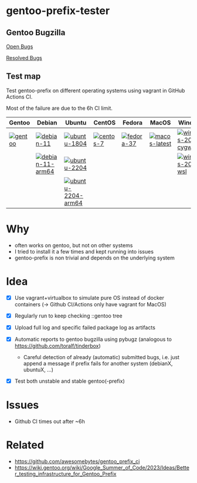# gentoo-prefix-tester

## Gentoo Bugzilla

[Open Bugs](https://bugs.gentoo.org/buglist.cgi?component=Prefix%20Support&email1=alexander%40neuwirth-informatik.de&emailreporter1=1&emailtype1=substring&f1=reporter&list_id=6844761&o1=equals&query_format=advanced&resolution=---&short_desc=bootstrap-prefix.sh%20fails&short_desc_type=allwordssubstr&v1=%25user%25)

[Resolved Bugs](https://bugs.gentoo.org/buglist.cgi?bug_status=RESOLVED&component=Prefix%20Support&email1=alexander%40neuwirth-informatik.de&emailcc1=1&emailtype1=substring&f1=reporter&list_id=6844770&o1=equals&query_format=advanced&v1=%25user%25)

## Test map

Test gentoo-prefix on different operating systems using vagrant in GitHub Actions CI.

Most of the failure are due to the 6h CI limit.



|  Gentoo | Debian  | Ubuntu  | CentOS  | Fedora  | MacOS | Windows |
|---|---|---|---|---|---|---|
| [![gentoo](https://github.com/APN-Pucky/gentoo-prefix-tester/actions/workflows/gentoo.yml/badge.svg)](https://github.com/APN-Pucky/gentoo-prefix-tester/actions/workflows/gentoo.yml)  |  [![debian-11](https://github.com/APN-Pucky/gentoo-prefix-tester/actions/workflows/debian-11.yml/badge.svg)](https://github.com/APN-Pucky/gentoo-prefix-tester/actions/workflows/debian-11.yml) |  [![ubuntu-1804](https://github.com/APN-Pucky/gentoo-prefix-tester/actions/workflows/ubuntu-1804.yml/badge.svg)](https://github.com/APN-Pucky/gentoo-prefix-tester/actions/workflows/ubuntu-1804.yml) |  [![centos-7](https://github.com/APN-Pucky/gentoo-prefix-tester/actions/workflows/centos-7.yml/badge.svg)](https://github.com/APN-Pucky/gentoo-prefix-tester/actions/workflows/centos-7.yml) | [![fedora-37](https://github.com/APN-Pucky/gentoo-prefix-tester/actions/workflows/fedora-37.yml/badge.svg)](https://github.com/APN-Pucky/gentoo-prefix-tester/actions/workflows/fedora-37.yml) | [![macos-latest](https://github.com/APN-Pucky/gentoo-prefix-tester/actions/workflows/macos-latest.yml/badge.svg)](https://github.com/APN-Pucky/gentoo-prefix-tester/actions/workflows/macos-latest.yml) | [![windows-2022-cygwin](https://github.com/APN-Pucky/gentoo-prefix-tester/actions/workflows/windows-2022-cygwin.yml/badge.svg)](https://github.com/APN-Pucky/gentoo-prefix-tester/actions/workflows/windows-2022-cygwin.yml)
|   |  [![debian-11-arm64](https://github.com/APN-Pucky/gentoo-prefix-tester/actions/workflows/debian-11-arm64.yml/badge.svg)](https://github.com/APN-Pucky/gentoo-prefix-tester/actions/workflows/debian-11-arm64.yml) | [![ubuntu-2204](https://github.com/APN-Pucky/gentoo-prefix-tester/actions/workflows/ubuntu-2204.yml/badge.svg)](https://github.com/APN-Pucky/gentoo-prefix-tester/actions/workflows/ubuntu-2204.yml)  |   |   |  |  [![windows-2022-wsl](https://github.com/APN-Pucky/gentoo-prefix-tester/actions/workflows/windows-2022-wsl.yml/badge.svg)](https://github.com/APN-Pucky/gentoo-prefix-tester/actions/workflows/windows-2022-wsl.yml)
|   |   | [![ubuntu-2204-arm64](https://github.com/APN-Pucky/gentoo-prefix-tester/actions/workflows/ubuntu-2204-arm64.yml/badge.svg)](https://github.com/APN-Pucky/gentoo-prefix-tester/actions/workflows/ubuntu-2204-arm64.yml)  |   |   |



# Why

- often works on gentoo, but not on other systems
- I tried to install it a few times and kept running into issues
- gentoo-prefix is non trivial and depends on the underlying system

# Idea

- [x] Use vagrant+virtualbox to simulate pure OS instead of docker containers (-> Github CI/Actions only have vagrant for MacOS)
- [x] Regularly run to keep checking ::gentoo tree
- [x] Upload full log and specific failed package log as artifacts
- [x] Automatic reports to gentoo bugzilla using pybugz (analogous to https://github.com/toralf/tinderbox)  
  - Careful detection of already (automatic) submitted bugs, i.e. just append a message if prefix fails for another system (debianX, ubuntuX, ...)
- [x] Test both unstable and stable gentoo(-prefix)


# Issues

* Github CI times out after ~6h

# Related

* https://github.com/awesomebytes/gentoo_prefix_ci
* https://wiki.gentoo.org/wiki/Google_Summer_of_Code/2023/Ideas/Better_testing_infrastructure_for_Gentoo_Prefix
